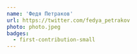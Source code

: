 ```yaml
---
name: 'Федя Петраков'
url: https://twitter.com/fedya_petrakov
photo: photo.jpeg
badges:
  - first-contribution-small
---
```

